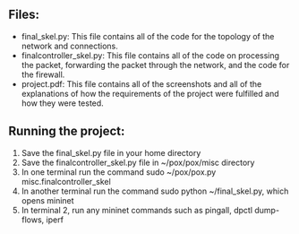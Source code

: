 ## Files: 
- final_skel.py: This file contains all of the code for the topology of the network and connections.
- finalcontroller_skel.py: This file contains all of the code on processing the packet, forwarding the packet through the network, and the code for the firewall.
- project.pdf: This file contains all of the screenshots and all of the explanations of how the requirements of the project were fulfilled and how they were tested.

## Running the project:
1. Save the final_skel.py file in your home directory
2. Save the finalcontroller_skel.py file in ~/pox/pox/misc directory
3. In one terminal run the command sudo ~/pox/pox.py misc.finalcontroller_skel
4. In another terminal run the command sudo python ~/final_skel.py, which opens mininet
5. In terminal 2, run any mininet commands such as pingall, dpctl dump-flows, iperf
